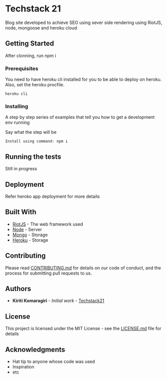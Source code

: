 # Techstack 21

Blog site developed to achieve SEO using sever side rendering using RiotJS, node, mongoose and heroku cloud

## Getting Started

After clonning, run npm i

### Prerequisites

You need to have heroku cli installed for you to be able to deploy on heroku. Also, set the heroku procfile.

```
heroku cli
```

### Installing

A step by step series of examples that tell you how to get a development env running

Say what the step will be

```
Install using command: npm i
```

## Running the tests

Still in progress

## Deployment

Refer heroko app deployment for more details

## Built With

* [RiotJS](https://riot.js.org/) - The web framework used
* [Node](https://nodejs.org/en/) - Server
* [Mongo](https://mongoosejs.com/) - Storage
* [Heroku](https://dashboard.heroku.com/login) - Storage

## Contributing

Please read [CONTRIBUTING.md](https://gist.github.com/) for details on our code of conduct, and the process for submitting pull requests to us.


## Authors

* **Kiriti Komaragiri** - *Initial work* - [Techstack21](https://github.com/kiriti999/teckstack21)

## License

This project is licensed under the MIT License - see the [LICENSE.md](LICENSE.md) file for details

## Acknowledgments

* Hat tip to anyone whose code was used
* Inspiration
* etc
